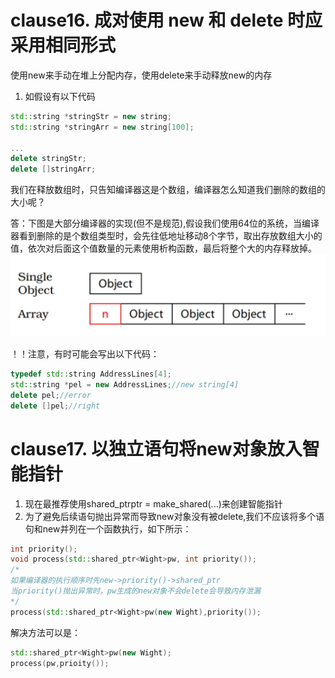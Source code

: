 <!--
 * @Author: zzzzztw
 * @Date: 2023-02-28 12:01:09
 * @LastEditors: Do not edit
 * @LastEditTime: 2023-02-28 12:36:29
 * @FilePath: /Effectivecpp/clause16.md
-->
# clause16. 成对使用 new 和 delete 时应采用相同形式
使用new来手动在堆上分配内存，使用delete来手动释放new的内存
1. 如假设有以下代码
```cpp
std::string *stringStr = new string;
std::string *stringArr = new string[100];

...
delete stringStr;
delete []stringArr;
```
我们在释放数组时，只告知编译器这是个数组，编译器怎么知道我们删除的数组的大小呢？  

答：下图是大部分编译器的实现(但不是规范),假设我们使用64位的系统，当编译器看到删除的是个数组类型时，会先往低地址移动8个字节，取出存放数组大小的值，依次对后面这个值数量的元素使用析构函数，最后将整个大的内存释放掉。
![](./resources/clause16.png)  

！！注意，有时可能会写出以下代码：
```cpp
typedef std::string AddressLines[4];
std::string *pel = new AddressLines;//new string[4]
delete pel;//error
delete []pel;//right
```

# clause17. 以独立语句将new对象放入智能指针
1. 现在最推荐使用shared_ptr<T>ptr = make_shared<T>(...)来创建智能指针
2. 为了避免后续语句抛出异常而导致new对象没有被delete,我们不应该将多个语句和new并列在一个函数执行，如下所示：
```cpp
int priority();
void process(std::shared_ptr<Wight>pw, int priority());
/*
如果编译器的执行顺序时先new->priority()->shared_ptr
当priority()抛出异常时，pw生成的new对象不会delete会导致内存泄漏
*/
process(std::shared_ptr<Wight>pw(new Wight),priority());
```
解决方法可以是：
```cpp
std::shared_ptr<Wight>pw(new Wight);
process(pw,prioity());
```